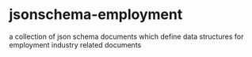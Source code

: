 # jsonschema-employment
a collection of json schema documents which define data structures for employment industry related documents
